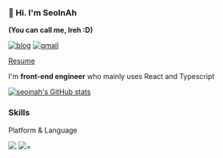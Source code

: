 ### 👋 Hi. I'm SeoInAh
**(You can call me, Ireh :D)**

[![blog](https://img.shields.io/badge/-Blog-white?style=flat-square)](https://seoinah.github.io//)
[![gmail](https://img.shields.io/badge/-unqocn@gmail.com-grey?style=flat-square&logo=gmail)](mailto://ireh2650@gmail.com/)

[Resume]()

I'm **front-end engineer** who mainly uses React and Typescript

[![seoinah's GitHub stats](https://github-readme-stats.vercel.app/api?username=seoinah)](https://github.com/anuraghazra/github-readme-stats)


### Skills

Platform & Language

![](https://img.shields.io/badge/React-61DAFB?style=flat-square&logo=react&logoColor=black)
![](https://img.shields.io/badge/Typescript-3178C6?style=flat-square&logo=typescript&logoColor=white)=


<!--
**seoinah/seoinah** is a ✨ _special_ ✨ repository because its `README.md` (this file) appears on your GitHub profile.

Here are some ideas to get you started:

- 🔭 I’m currently working on ...
- 🌱 I’m currently learning ...
- 👯 I’m looking to collaborate on ...
- 🤔 I’m looking for help with ...
- 💬 Ask me about ...
- 📫 How to reach me: ...
- 😄 Pronouns: ...
- ⚡ Fun fact: ...
-->
